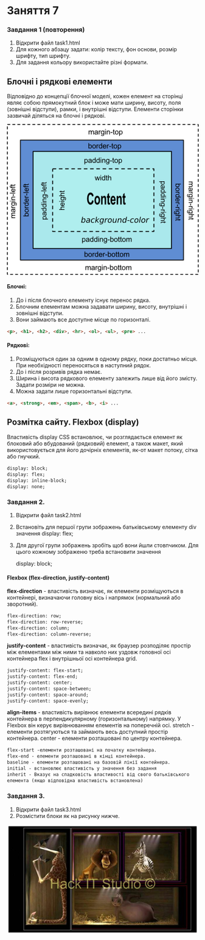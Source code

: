 # Заняття 7

### Завдання 1 (повторення)

1. Відкрити файл task1.html
2. Для кожного абзацу задати: колір тексту, фон основи, розмір шрифту, тип шрифту.
3. Для задання кольору використайте різні формати.

## Блочні і рядкові елементи

Відповідно до концепції блочної моделі, кожен елемент на сторінці являє собою прямокутний  блок і може мати ширину, висоту, поля (зовнішні відступи), рамки, і внутрішні відступи.
Елементи сторінки зазвичай діляться на блочні і рядкові. 

![CSS-Box-Model](CSSBoxModel.png)
	
#### Блочні:
1. До і після блочного елементу існує перенос рядка.
2. Блочним елементам можна задавати ширину, висоту, внутрішні і зовнішні відступи.
3. Вони займають все доступне місце по горизонталі.

```html
<p>, <h1>, <h2>, <div>, <hr>, <ol>, <ul>, <pre> ...
```

#### Рядкові:

1. Розміщуються один за одним в одному рядку, поки достатньо місця. При необхідності переносяться в наступний рядок.
2. До і після розривів рядка немає.
3. Ширина і висота рядкового елементу залежить лише від його змісту.  Задати розміри не можна.
4. Можна задати лише горизонтальні відступи.

```html
<a>, <strong>, <em>, <span>, <b>, <i> ...
```

## Розмітка сайту. Flexbox (display)

Властивість display CSS встановлює, чи розглядається елемент як блоковий або вбудований (рядковий) елемент, а також макет, який використовується для його дочірніх елементів, як-от макет потоку, сітка або гнучкий.

	display: block;
	display: flex;
	display: inline-block;
	display: none;


### Завдання 2.

1. Відкрити файл task2.html
2. Встановіть для першої групи зображень батьківському елементу div значення display: flex;
3. Для другої групи зображень зробіть щоб вони йшли стовпчиком.
Для цього кожному зображеню треба встановити значення 

    display: block;

#### Flexbox (flex-direction, justify-content)

__flex-direction__ - властивість визначає, як елементи розміщуються в контейнері, визначаючи головну вісь і напрямок (нормальний або зворотний).

	flex-direction: row; 
	flex-direction: row-reverse; 
	flex-direction: column; 
	flex-direction: column-reverse; 

__justify-content__ - властивість визначає, як браузер розподіляє простір між елементами між ними та навколо них уздовж головної осі контейнера flex і внутрішньої осі контейнера grid.

	justify-content: flex-start;
	justify-content: flex-end;
	justify-content: center;
	justify-content: space-between;
	justify-content: space-around;
	justify-content: space-evenly;

__align-items__  - властивість вирівнює елементи всередині рядків контейнера в перпендикулярному (горизонтальному) напрямку. У Flexbox він керує вирівнюванням елементів на поперечній осі.
stretch - елементи розтягуються та займають весь доступний простір контейнера.
center - елементи розташовані по центру контейнера.

    flex-start -елементи розташовані на початку контейнера.
    flex-end - елементи розташовані в кінці контейнера.
    baseline - елементи розташовані на базовій лінії контейнера.
    initial - встановлює властивість у значення без задання
    inherit - Вказує на спадковість властивості від свого батьківського елемента (якщо відповідна властивість встановлена)

### Завдання 3.

1. Відкрити файл task3.html
2. Розмістити блоки як на рисунку нижче. 

![Завдання 3](task-3.jpg)